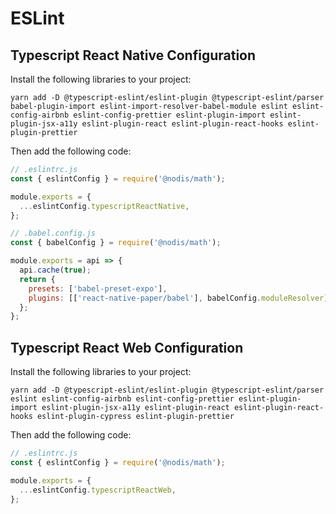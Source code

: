 # ESLint

## Typescript React Native Configuration

Install the following libraries to your project:

```
yarn add -D @typescript-eslint/eslint-plugin @typescript-eslint/parser babel-plugin-import eslint-import-resolver-babel-module eslint eslint-config-airbnb eslint-config-prettier eslint-plugin-import eslint-plugin-jsx-a11y eslint-plugin-react eslint-plugin-react-hooks eslint-plugin-prettier
```

Then add the following code:

```javascript
// .eslintrc.js
const { eslintConfig } = require('@nodis/math');

module.exports = {
  ...eslintConfig.typescriptReactNative,
};
```

```javascript
// .babel.config.js
const { babelConfig } = require('@nodis/math');

module.exports = api => {
  api.cache(true);
  return {
    presets: ['babel-preset-expo'],
    plugins: [['react-native-paper/babel'], babelConfig.moduleResolver],
  };
};
```

## Typescript React Web Configuration

Install the following libraries to your project:

```
yarn add -D @typescript-eslint/eslint-plugin @typescript-eslint/parser eslint eslint-config-airbnb eslint-config-prettier eslint-plugin-import eslint-plugin-jsx-a11y eslint-plugin-react eslint-plugin-react-hooks eslint-plugin-cypress eslint-plugin-prettier
```

Then add the following code:

```javascript
// .eslintrc.js
const { eslintConfig } = require('@nodis/math');

module.exports = {
  ...eslintConfig.typescriptReactWeb,
};
```
